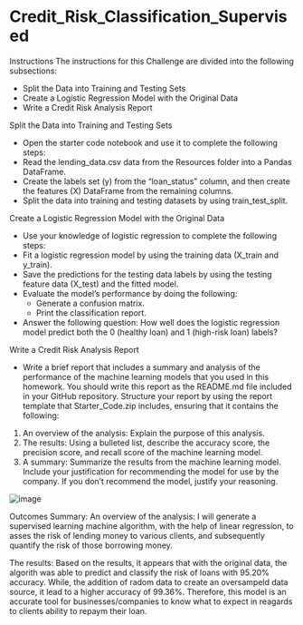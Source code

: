 # Credit_Risk_Classification_Supervised

Instructions
The instructions for this Challenge are divided into the following subsections:
- Split the Data into Training and Testing Sets
- Create a Logistic Regression Model with the Original Data
- Write a Credit Risk Analysis Report

Split the Data into Training and Testing Sets
- Open the starter code notebook and use it to complete the following steps:
- Read the lending_data.csv data from the Resources folder into a Pandas DataFrame.
- Create the labels set (y) from the “loan_status” column, and then create the features (X) DataFrame from the remaining columns.
- Split the data into training and testing datasets by using train_test_split.

Create a Logistic Regression Model with the Original Data
- Use your knowledge of logistic regression to complete the following steps:
- Fit a logistic regression model by using the training data (X_train and y_train).
- Save the predictions for the testing data labels by using the testing feature data (X_test) and the fitted model.
- Evaluate the model’s performance by doing the following:
    - Generate a confusion matrix.
    - Print the classification report.
- Answer the following question: How well does the logistic regression model predict both the 0 (healthy loan) and 1 (high-risk loan) labels?

Write a Credit Risk Analysis Report
- Write a brief report that includes a summary and analysis of the performance of the machine learning models that you used in this homework. You should write this report as the README.md file included in your GitHub repository.
Structure your report by using the report template that Starter_Code.zip includes, ensuring that it contains the following:
1. An overview of the analysis: Explain the purpose of this analysis.
2. The results: Using a bulleted list, describe the accuracy score, the precision score, and recall score of the machine learning model.
3. A summary: Summarize the results from the machine learning model. Include your justification for recommending the model for use by the company. If you don’t recommend the model, justify your reasoning.

![image](https://github.com/flopezco12/Credit_Risk_Classification_Supervised/assets/141666916/c6df47e0-9a89-4ea8-9a03-8d1ce316710e)

Outcomes Summary:
An overview of the analysis: I will generate a supervised learning machine algorithm, with the help of linear regression, to asses the risk of lending money to various clients, and subsequently quantify the risk of those borrowing money.

The results: Based on the results, it appears that with the original data, the algorith was able to predict and classify the risk of loans with 95.20% accuracy. While, the addition of radom data to create an oversampeld data source, it lead to a higher accuracy of 99.36%. Therefore, this model is an accurate tool for businesses/companies to know what to expect in reagards to clients ability to repaym their loan.

